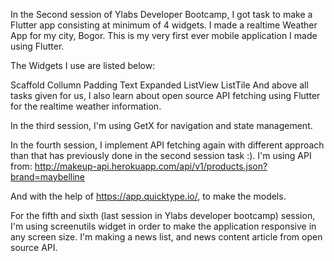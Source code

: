 In the Second session of Ylabs Developer Bootcamp, I got task to make a Flutter app consisting at minimum of 4 widgets. I made a realtime Weather App for my city, Bogor. This is my very first ever mobile application I made using Flutter.

The Widgets I use are listed below:

Scaffold
Collumn
Padding
Text
Expanded
ListView
ListTile
And above all tasks given for us, I also learn about open source API fetching using Flutter for the realtime weather information.

In the third session, I'm using GetX for navigation and state management.

In the fourth session, I implement API fetching again with different approach than that has previously done in the second session task :). I'm using API from: http://makeup-api.herokuapp.com/api/v1/products.json?brand=maybelline

And with the help of https://app.quicktype.io/, to make the models.

For the fifth and sixth (last session in Ylabs developer bootcamp) session, I'm using screenutils widget in order to make the application responsive in any screen size. I'm making a news list, and news content article from open source API.

